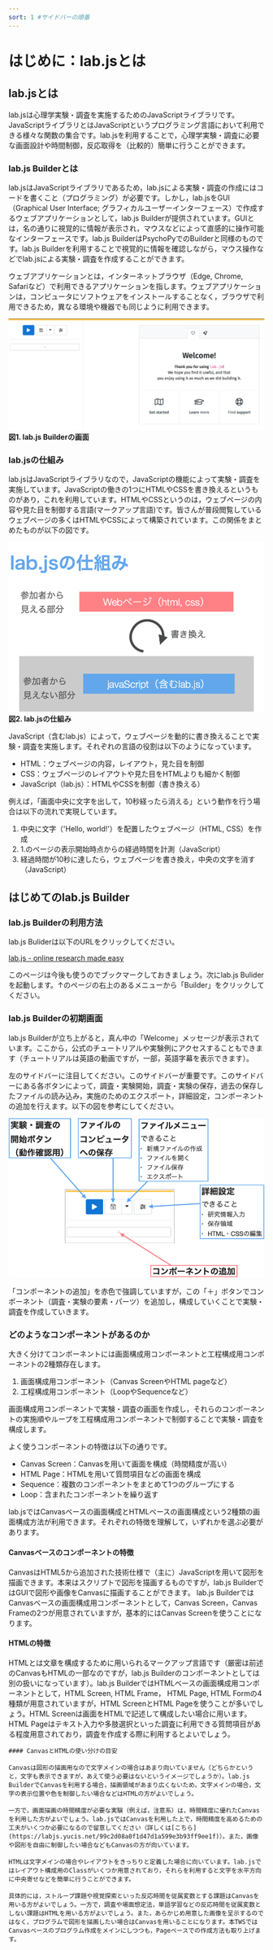 ```yaml
---
sort: 1 #サイドバーの順番
---
```


# はじめに：lab.jsとは

## lab.jsとは

lab.jsは心理学実験・調査を実施するためのJavaScriptライブラリです。JavaScriptライブラリとはJavaScriptというプログラミング言語において利用できる様々な関数の集合です。lab.jsを利用することで，心理学実験・調査に必要な画面設計や時間制御，反応取得を（比較的）簡単に行うことができます。

### lab.js Builderとは

lab.jsはJavaScriptライブラリであるため，lab.jsによる実験・調査の作成にはコードを書くこと（プログラミング）が必要です。しかし，lab.jsをGUI（Graphical User Interface; グラフィカルユーザーインターフェース）で作成するウェブアプリケーションとして，lab.js Builderが提供されています。GUIとは，名の通りに視覚的に情報が表示され，マウスなどによって直感的に操作可能なインターフェースです。lab.js BuilderはPsychoPyでのBuilderと同様のものです。lab.js Builderを利用することで視覚的に情報を確認しながら，マウス操作などでlab.jsによる実験・調査を作成することができます。

ウェブアプリケーションとは，インターネットブラウザ（Edge, Chrome, Safariなど）で利用できるアプリケーションを指します。ウェブアプリケーションは，コンピュータにソフトウェアをインストールすることなく，ブラウザで利用できるため，異なる環境や機器でも同じように利用できます。


![lab.js Builderの画面](./image/fig1.png)
**図1. lab.js Builderの画面**


### lab.jsの仕組み

lab.jsはJavaScriptライブラリなので，JavaScriptの機能によって実験・調査を実施しています。JavaScriptの働きの1つにHTMLやCSSを書き換えるというものがあり，これを利用しています。HTMLやCSSというのは，ウェブページの内容や見た目を制御する言語(マークアップ言語)です。皆さんが普段閲覧しているウェブページの多くはHTMLやCSSによって構築されています。この関係をまとめたものが以下の図です。

![](./image/fig2.png)
**図2. lab.jsの仕組み**

JavaScript（含むlab.js）によって，ウェブページを動的に書き換えることで実験・調査を実施します。それぞれの言語の役割は以下のようになっています。

- HTML：ウェブページの内容，レイアウト，見た目を制御
- CSS：ウェブページのレイアウトや見た目をHTMLよりも細かく制御
- JavaScript（lab.js）：HTMLやCSSを制御（書き換える）

例えば，「画面中央に文字を出して，10秒経ったら消える」という動作を行う場合は以下の流れで実現しています。

1. 中央に文字（'Hello, world!'）を配置したウェブページ（HTML, CSS）を作成
2. 1.のページの表示開始時点からの経過時間を計測（JavaScript）
3. 経過時間が10秒に達したら，ウェブページを書き換え，中央の文字を消す（JavaScript）


## はじめてのlab.js Builder

### lab.js Builderの利用方法

lab.js Buliderは以下のURLをクリックしてください。

[lab.js - online research made easy](https://lab.js.org/)

このページは今後も使うのでブックマークしておきましょう。次にlab.js Buliderを起動します。↑のページの右上のあるメニューから「Builder」をクリックしてください。


### lab.js Builderの初期画面

lab.js Builderが立ち上がると，真ん中の「Welcome」メッセージが表示されています。ここから，公式のチュートリアルや実験例にアクセスすることもできます（チュートリアルは英語の動画ですが，一部，英語字幕を表示できます）。

左のサイドバーに注目してください。このサイドバーが重要です。このサイドバーにある各ボタンによって，調査・実験開始，調査・実験の保存，過去の保存したファイルの読み込み，実施のためのエクスポート，詳細設定，コンポーネントの追加を行えます。以下の図を参考にしてください。

![](./image/fig3.png)

「コンポーネントの追加」を赤色で強調していますが，この「＋」ボタンでコンポーネント（調査・実験の要素・パーツ）を追加し，構成していくことで実験・調査を作成していきます。

### どのようなコンポーネントがあるのか

大きく分けてコンポーネントには画面構成用コンポーネントと工程構成用コンポーネントの2種類存在します。

 1. 画面構成用コンポーネント（Canvas ScreenやHTML pageなど）
 2. 工程構成用コンポーネント（LoopやSequenceなど）

画面構成用コンポーネントで実験・調査の画面を作成し，それらのコンポーネントの実施順やループを工程構成用コンポーネントで制御することで実験・調査を構成します。

よく使うコンポーネントの特徴は以下の通りです。

- Canvas Screen：Canvasを用いて画面を構成（時間精度が高い）
- HTML Page：HTMLを用いて質問項目などの画面を構成
- Sequence：複数のコンポーネントをまとめて1つのグループにする
- Loop：含まれたコンポーネントを繰り返す

lab.jsではCanvasベースの画面構成とHTMLベースの画面構成という2種類の画面構成方法が利用できます。それぞれの特徴を理解して，いずれかを選ぶ必要があります。

 #### Canvasベースのコンポーネントの特徴
 CanvasはHTML5から追加された技術仕様で（主に）JavaScriptを用いて図形を描画できます。本来はスクリプトで図形を描画するものですが，lab.js BuilderではGUIで図形や画像をCanvasに描画することができます。
 lab.js BuilderではCanvasベースの画面構成用コンポーネントとして，Canvas Screen，Canvas Frameの2つが用意されていますが，基本的にはCanvas Screenを使うことになります。

#### HTMLの特徴
HTMLとは文章を構成するために用いられるマークアップ言語です（厳密は前述のCanvasもHTMLの一部なのですが，lab.js Builderのコンポーネントとしては別の扱いになっています）。lab.js BuilderではHTMLベースの画面構成用コンポーネントとして，HTML Screen, HTML Frame， HTML Page, HTML Formの4種類が用意されていますが，HTML ScreenとHTML Pageを使うことが多いでしょう。HTML Screenは画面をHTMLで記述して構成したい場合に用います。HTML Pageはテキスト入力や多肢選択といった調査に利用できる質問項目がある程度用意されており，調査を作成する際に利用するとよいでしょう。

```tip
#### CanvasとHTMLの使い分けの目安

Canvasは図形の描画用なので文字メインの場合はあまり向いていません（どちらかというと，文字も表示できますが，あえて使う必要はないというイメージでしょうか）。lab.js BuilderでCanvasを利用する場合，描画領域があまり広くないため，文字メインの場合，文字の表示位置や色を制御したい場合などはHTMLの方がよいでしょう。

一方で，画面描画の時間精度が必要な実験（例えば，注意系）は，時間精度に優れたCanvasを利用した方がよいでしょう。lab.jsではCanvasを利用した上で，時間精度を高めるための工夫がいくつか必要になるので留意してください（詳しくは[こちら](https://labjs.yucis.net/99c2d08a0f1d47d1a599e3b93ff9ee1f)）。また，画像や図形を自由に制御したい場合などもCanvasの方が向いています。

HTMLは文字メインの場合やレイアウトをきっちりと定義した場合に向いています。lab.jsではレイアウト構成用のClassがいくつか用意されており，それらを利用すると文字を水平方向に中央寄せなどを簡単に行うことができます。

具体的には，ストループ課題や視覚探索といった反応時間を従属変数とする課題はCanvasを用いる方がよいでしょう。一方で，調査や場面想定法，単語学習などの反応時間を従属変数としない課題はHTMLを用いる方がよいでしょう。また，あらかじめ用意した画像を呈示するのではなく，プログラムで図形を描画したい場合はCanvasを用いることになります。本TWSではCanvasベースのプログラム作成をメインにしつつも，Pageベースでの作成方法も取り上げます。
```